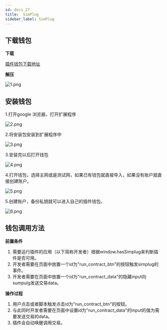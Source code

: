 ```yaml
---
id: docs_27
title:  SimPlug
sidebar_label: SimPlug
---
```

## 下载钱包

**下载**

[插件钱包下载地址](https://wallet.simplechain.com/SimPluG-V1.0.0.zip)

**解压**

![1.png](https://i.loli.net/2020/05/22/AwoW8bx14XLiaG6.png)

## 安装钱包

1.打开google 浏览器，打开扩展程序

![2.png](https://i.loli.net/2020/05/22/PIyhRv5gmNYjkbt.png)

2.将安装包安装到扩展程序中

![3.png](https://i.loli.net/2020/05/22/8yDVqKY4CnTQ17h.png)

3.安装完以后打开钱包

![4.png](https://i.loli.net/2020/05/22/XitTxs2q4Y8jgRN.png)

4.打开钱包，选择主网或是测试网，如果已有钱包就直接导入，如果没有账户就直接创建账户。

![5.png](https://i.loli.net/2020/05/22/2HeTk8tlCLifVAD.png)

5.创建账户，备份私钥就可以进入自己的插件钱包。

![6.png](https://i.loli.net/2020/05/22/Rdfl56UkZq2x1gu.png)

## 钱包调用方法

**前置条件**

1. 需要运行插件的应用（以下简称开发者）根据window.hasSimplug来判断插件是否可用。
2. 开发者需要在页面中放置一个id为"run_contract_btn"的按钮触发simplug的事件。
3. 开发者需要在页面中放置一个id为"run_contract_data"的隐藏input向sumpulg发送交易data。

**操作过程**

1. 用户点击或者脚本触发点击id为"run_contract_btn"的按钮。
2. 与此同时开发者需要在页面中设置id为"run_contract_data"的input的值为需要发送交易的data。
3. 插件会自动唤醒调用交易。
